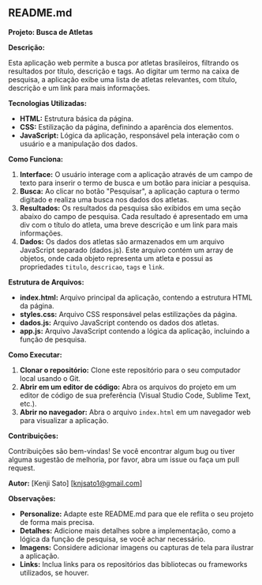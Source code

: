 ## **README.md**

**Projeto: Busca de Atletas**

**Descrição:**

Esta aplicação web permite a busca por atletas brasileiros, filtrando os resultados por título, descrição e tags. Ao digitar um termo na caixa de pesquisa, a aplicação exibe uma lista de atletas relevantes, com título, descrição e um link para mais informações.

**Tecnologias Utilizadas:**

* **HTML:** Estrutura básica da página.
* **CSS:** Estilização da página, definindo a aparência dos elementos.
* **JavaScript:** Lógica da aplicação, responsável pela interação com o usuário e a manipulação dos dados.

**Como Funciona:**

1. **Interface:** O usuário interage com a aplicação através de um campo de texto para inserir o termo de busca e um botão para iniciar a pesquisa.
2. **Busca:** Ao clicar no botão "Pesquisar", a aplicação captura o termo digitado e realiza uma busca nos dados dos atletas.
3. **Resultados:** Os resultados da pesquisa são exibidos em uma seção abaixo do campo de pesquisa. Cada resultado é apresentado em uma div com o título do atleta, uma breve descrição e um link para mais informações.
4. **Dados:** Os dados dos atletas são armazenados em um arquivo JavaScript separado (dados.js). Este arquivo contém um array de objetos, onde cada objeto representa um atleta e possui as propriedades `titulo`, `descricao`, `tags` e `link`.

**Estrutura de Arquivos:**

* **index.html:** Arquivo principal da aplicação, contendo a estrutura HTML da página.
* **styles.css:** Arquivo CSS responsável pelas estilizações da página.
* **dados.js:** Arquivo JavaScript contendo os dados dos atletas.
* **app.js:** Arquivo JavaScript contendo a lógica da aplicação, incluindo a função de pesquisa.

**Como Executar:**

1. **Clonar o repositório:** Clone este repositório para o seu computador local usando o Git.
2. **Abrir em um editor de código:** Abra os arquivos do projeto em um editor de código de sua preferência (Visual Studio Code, Sublime Text, etc.).
3. **Abrir no navegador:** Abra o arquivo `index.html` em um navegador web para visualizar a aplicação.

**Contribuições:**

Contribuições são bem-vindas! Se você encontrar algum bug ou tiver alguma sugestão de melhoria, por favor, abra um issue ou faça um pull request.


**Autor:**
[Kenji Sato]
[knjsato1@gmail.com]

**Observações:**

* **Personalize:** Adapte este README.md para que ele reflita o seu projeto de forma mais precisa.
* **Detalhes:** Adicione mais detalhes sobre a implementação, como a lógica da função de pesquisa, se você achar necessário.
* **Imagens:** Considere adicionar imagens ou capturas de tela para ilustrar a aplicação.
* **Links:** Inclua links para os repositórios das bibliotecas ou frameworks utilizados, se houver.

